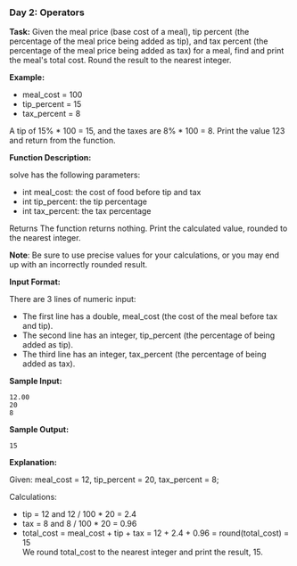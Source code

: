 ### Day 2: Operators
**Task:**
Given the meal price (base cost of a meal), tip percent (the percentage of the meal price being added as tip), and tax percent (the percentage of the meal price being added as tax) for a meal, find and print the meal's total cost. Round the result to the nearest integer.

**Example:**
* meal_cost = 100
* tip_percent = 15
* tax_percent = 8

A tip of 15% * 100 = 15, and the taxes are 8% * 100 = 8. Print the value 123 and return from the function.

**Function Description:**

solve has the following parameters:

- int meal_cost: the cost of food before tip and tax
- int tip_percent: the tip percentage
- int tax_percent: the tax percentage

Returns The function returns nothing. Print the calculated value, rounded to the nearest integer.

**Note**: Be sure to use precise values for your calculations, or you may end up with an incorrectly rounded result.

**Input Format:**

There are 3 lines of numeric input:
- The first line has a double, meal_cost (the cost of the meal before tax and tip).
- The second line has an integer, tip_percent (the percentage of  being added as tip).
- The third line has an integer, tax_percent (the percentage of  being added as tax).

**Sample Input:**
```
12.00
20
8
```

**Sample Output:**
```
15
```

**Explanation:**

Given:
meal_cost = 12, tip_percent = 20, tax_percent = 8;

Calculations:
- tip = 12 and 12 / 100 * 20 = 2.4
- tax = 8 and 8 / 100 * 20 = 0.96
- total_cost = meal_cost + tip + tax = 12 + 2.4 + 0.96 = round(total_cost) = 15\
  We round total_cost to the nearest integer and print the result, 15.
